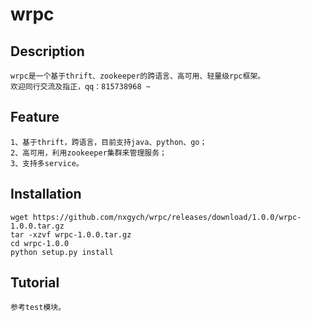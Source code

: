 # wrpc

## Description</br>
    wrpc是一个基于thrift、zookeeper的跨语言、高可用、轻量级rpc框架。
    欢迎同行交流及指正，qq：815738968 ~

## Feature</br>
    1、基于thrift，跨语言，目前支持java、python、go；
    2、高可用，利用zookeeper集群来管理服务；
    3、支持多service。

## Installation</br>
    wget https://github.com/nxgych/wrpc/releases/download/1.0.0/wrpc-1.0.0.tar.gz
    tar -xzvf wrpc-1.0.0.tar.gz
    cd wrpc-1.0.0
    python setup.py install
 
## Tutorial</br>
    参考test模块。   